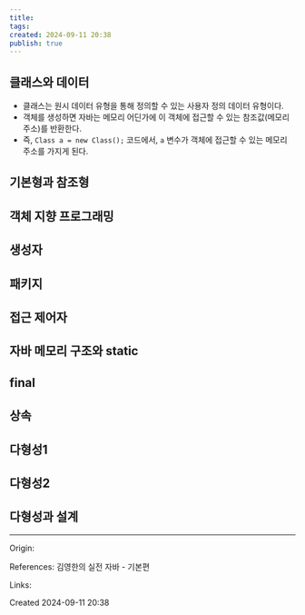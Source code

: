```yaml
---
title: 
tags: 
created: 2024-09-11 20:38
publish: true
---
```

## 클래스와 데이터
- 클래스는 원시 데이터 유형을 통해 정의할 수 있는 사용자 정의 데이터 유형이다.
- 객체를 생성하면 자바는 메모리 어딘가에 이 객체에 접근할 수 있는 참조값(메모리 주소)를 반환한다.
- 즉, `Class a = new Class();` 코드에서, `a` 변수가 객체에 접근할 수 있는 메모리 주소를 가지게 된다.
## 기본형과 참조형
## 객체 지향 프로그래밍
## 생성자
## 패키지
## 접근 제어자
## 자바 메모리 구조와 static
## final
## 상속
## 다형성1
## 다형성2
## 다형성과 설계



---
Origin: 

References: 김영한의 실전 자바 - 기본편

Links: 

Created 2024-09-11 20:38